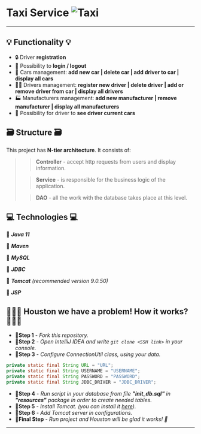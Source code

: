 # Taxi Service ![Taxi](https://i.pinimg.com/originals/57/07/26/570726f9398849aa200fbcba9466f9f2.gif)
___
## :bulb: Functionality :bulb:
- :lock: Driver **registration**
- :key: Possibility to **login / logout**
- :oncoming_taxi: Cars management: **add new car | delete car | add driver to car | display all cars**
- :bearded_person::oncoming_taxi: Drivers management: **register new driver | delete driver | add or remove driver from car | display all drivers**
- :factory: Manufacturers management: **add new manufacturer | remove manufacturer | display all manufacturers**
- :eyes: Possibility for driver to **see driver current cars**
## :card_file_box: Structure :card_file_box:
 This project has **N-tier architecture**. It consists of:
   >>**Controller** - accept http requests from users and display information.
>
>>**Service** - is responsible for the business logic of the application.
>
>>**DAO** - all the work with the database takes place at this level.
## :computer: Technologies :computer:
:wrench: _**Java 11**_

:wrench: _**Maven**_

:wrench: _**MySQL**_

:wrench: _**JDBC**_

:wrench: _**Tomcat**_ _(recommended version 9.0.50)_

:wrench: _**JSP**_
## :man_shrugging::rocket: Houston we have a problem! How it works? :rocket::woman_shrugging:
- :walking:**Step 1** - _Fork this repository._
- :walking:**Step 2** - _Open IntelliJ IDEA and write `git clone <SSH link>` in your console._
- :walking:**Step 3** - _Configure ConnectionUtil class, using your data._
```java
private static final String URL = "URL";
private static final String USERNAME = "USERNAME";
private static final String PASSWORD = "PASSWORD";
private static final String JDBC_DRIVER = "JDBC_DRIVER";
```
- :walking:**Step 4** - _Run script in your database from file _**"init_db.sql"**_ in _**"resources"**_
   package in order to create needed tables._
- :walking:**Step 5** - _Install Tomcat. (you can install it [here](https://archive.apache.org/dist/tomcat/tomcat-9/v9.0.50/bin/))._
- :walking:**Step 6** - _Add Tomcat server in configurations._
- :man_dancing:**Final Step** - _Run project and Houston will be glad it works! :man_dancing:_
___
